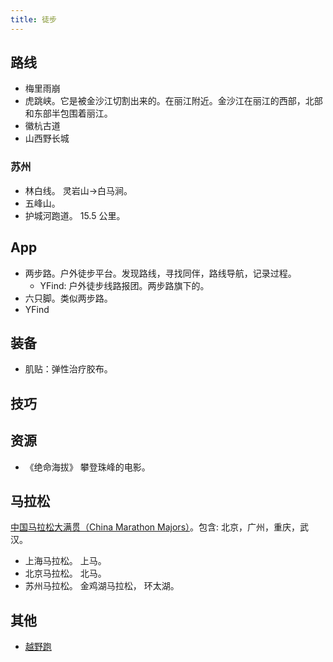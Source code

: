 ```yaml
---
title: 徒步
---
```


## 路线
* 梅里雨崩
* 虎跳峡。它是被金沙江切割出来的。在丽江附近。金沙江在丽江的西部，北部和东部半包围着丽江。
* 徽杭古道
* 山西野长城

### 苏州
* 林白线。 灵岩山->白马涧。
* 五峰山。
* 护城河跑道。 15.5 公里。

## App
* 两步路。户外徒步平台。发现路线，寻找同伴，路线导航，记录过程。
  * YFind: 户外徒步线路报团。两步路旗下的。
* 六只脚。类似两步路。
* YFind

## 装备
* 肌贴：弹性治疗胶布。

## 技巧

## 资源
* 《绝命海拔》 攀登珠峰的电影。

## 马拉松
[中国马拉松大满贯（China Marathon Majors）](https://www.chinamarathonmajors.com.cn/sites/index.html#/)。包含: 北京，广州，重庆，武汉。
* 上海马拉松。 上马。
* 北京马拉松。 北马。
* 苏州马拉松。 金鸡湖马拉松， 环太湖。

## 其他
* [越野跑](./trail-running/readme.md)
